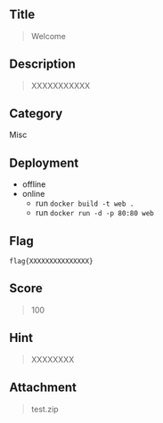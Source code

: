 ## Title

>  Welcome

## Description

> XXXXXXXXXXX

## Category

Misc

## Deployment

- offline
- online
    - run `docker build -t web .`
    - run `docker run -d -p 80:80 web`

## Flag

`flag{XXXXXXXXXXXXXXX}`

## Score

> 100

## Hint

> XXXXXXXX

## Attachment

> test.zip


